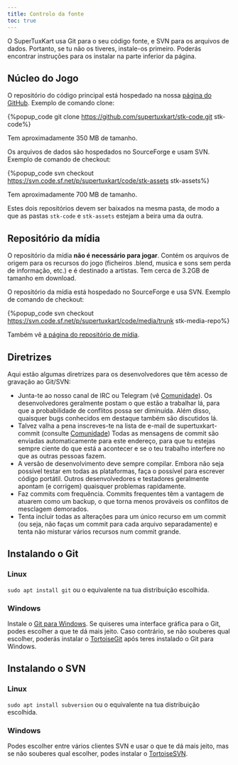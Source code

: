 ```yaml
---
title: Controlo da fonte
toc: true
---
```

O SuperTuxKart usa Git para o seu código fonte, e SVN para os arquivos de dados. Portanto, se tu não os tiveres, instale-os primeiro. Poderás encontrar instruções para os instalar na parte inferior da página.

## Núcleo do Jogo

O repositório do código principal está hospedado na nossa [página do GitHub](https://github.com/supertuxkart/stk-code). Exemplo de comando clone:

{%popup_code
git clone https://github.com/supertuxkart/stk-code.git stk-code%}

Tem aproximadamente 350 MB de tamanho.

Os arquivos de dados são hospedados no SourceForge e usam SVN. Exemplo de comando de checkout:

{%popup_code
svn checkout https://svn.code.sf.net/p/supertuxkart/code/stk-assets stk-assets%}

Tem aproximadamente 700 MB de tamanho.

Estes dois repositórios devem ser baixados na mesma pasta, de modo a que as pastas `stk-code` e `stk-assets` estejam a beira uma da outra.

## Repositório da mídia

O repositório da mídia **não é necessário para jogar**. Contém os arquivos de origem para os recursos do jogo (ficheiros .blend, musica e sons sem perda de informação, etc.) e é destinado a artistas. Tem cerca de 3.2GB de tamanho em download.

O repositório da mídia está hospedado no SourceForge e usa SVN. Exemplo de comando de checkout:

{%popup_code
svn checkout https://svn.code.sf.net/p/supertuxkart/code/media/trunk stk-media-repo%}

Também vê [a página do repositório de mídia](Media_Repo).

## Diretrizes

Aqui estão algumas diretrizes para os desenvolvedores que têm acesso de gravação ao Git/SVN:

* Junta-te ao nosso canal de IRC ou Telegram (vê [Comunidade](Community)). Os desenvolvedores geralmente postam o que estão a trabalhar lá, para que a probabilidade de conflitos possa ser diminuída. Além disso, quaisquer bugs conhecidos em destaque também são discutidos lá.
* Talvez valha a pena inscreves-te na lista de e-mail de supertuxkart-commit (consulte [Comunidade](Community)) Todas as mensagens de commit são enviadas automaticamente para este endereço, para que tu estejas sempre ciente do que está a acontecer e se o teu trabalho interfere no que as outras pessoas fazem.
* A versão de desenvolvimento deve sempre compilar. Embora não seja possível testar em todas as plataformas, faça o possível para escrever código portátil. Outros desenvolvedores e testadores geralmente apontam (e corrigem) quaisquer problemas rapidamente.
* Faz commits com frequência. Commits frequentes têm a vantagem de atuarem como um backup, o que torna menos prováveis os ​conflitos de mesclagem demorados.
* Tenta incluir todas as alterações para um único recurso em um commit (ou seja, não faças um commit para cada arquivo separadamente) e tenta não misturar vários recursos num commit grande.

## Instalando o Git

### Linux
`sudo apt install git` ou o equivalente na tua distribuição escolhida.

### Windows
Instale o [Git para Windows](https://github.com/git-for-windows/git/releases/latest). Se quiseres uma interface gráfica para o Git, podes escolher a que te dá mais jeito. Caso contrário, se não souberes qual escolher, poderás instalar o [TortoiseGit](https://tortoisegit.org/download) após teres instalado o Git para Windows.

## Instalando o SVN

### Linux
`sudo apt install subversion` ou o equivalente na tua distribuição escolhida.

### Windows
Podes escolher entre vários clientes SVN e usar o que te dá mais jeito, mas se não souberes qual escolher, podes instalar o [TortoiseSVN](https://tortoisesvn.net/downloads.html).
